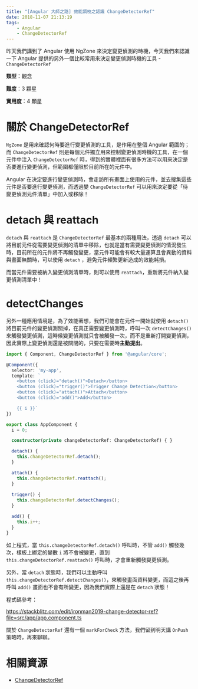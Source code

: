 ```yaml
---
title: "[Angular 大師之路] 效能調校之認識 ChangeDetectorRef"
date: 2018-11-07 21:13:19
tags:
	- Angular
	- ChangeDetectorRef
---
```


昨天我們講到了 Angular 使用 NgZone 來決定變更偵測的時機，今天我們來認識一下 Angular 提供的另外一個比較常用來決定變更偵測時機的工具 - `ChangeDetectorRef`

<!-- more -->

**類型**：觀念

**難度**：3 顆星

**實用度**：4 顆星

# 關於 ChangeDetectorRef

`NgZone` 是用來確認何時要進行變更偵測的工具，是作用在整個 Angular 範圍的；而 `ChangeDetectorRef` 則是每個元件獨立用來控制變更偵測時機的工具，在一個元件中注入 `ChangeDetectorRef` 時，得到的實體裡面有很多方法可以用來決定是否要進行變更偵測，但範圍都僅限於目前所在的元件中。

Angular 在決定要進行變更偵測時，會走訪所有畫面上使用的元件，並去搜集這些元件是否要進行變更偵測，而透過變 `ChangeDetectorRef` 可以用來決定要從「待變更偵測元件清單」中加入或移除！

# detach 與 reattach

`detach` 與 `reattach` 是 `ChangeDetectorRef` 最基本的兩種用法，透過 `detach` 可以將目前元件從需要變更偵測的清單中移除，也就是當有需要變更偵測的情況發生時，目前所在的元件將不再觸發變更，當元件可能會有較大量運算且會異動的資料與畫面無關時，可以使用 `detach` ，避免元件頻繁更新造成的效能耗損。

而當元件需要被納入變更偵測清單時，則可以使用 `reattach`，重新將元件納入變更偵測清單中！

# detectChanges

另外一種應用情境是，為了效能著想，我們可能會在元件一開始就使用 `detach()` 將目前元件的變更偵測關掉，在真正需要變更偵測時，呼叫一次 `detectChanges()` 來觸發變更偵測，這時候變更偵測就只會被觸發一次，而不是重新打開變更偵測，因此實際上變更偵測還是被關閉的，只要在需要時**主動提出**。



```typescript
import { Component, ChangeDetectorRef } from '@angular/core';

@Component({
  selector: 'my-app',
  template: `
    <button (click)="detach()">Detach</button>
    <button (click)="trigger()">Trigger Change Detection</button>
    <button (click)="attach()">Attach</button>
    <button (click)="add()">Add</button>

    {{ i }}`
})

export class AppComponent {
  i = 0;

  constructor(private changeDetectorRef: ChangeDetectorRef) { }

  detach() {
    this.changeDetectorRef.detach();
  }

  attach() {
    this.changeDetectorRef.reattach();
  }
    
  trigger() {
    this.changeDetectorRef.detectChanges();
  }

  add() {
    this.i++;
  }
}
```

如上程式，當 `this.changeDetectorRef.detach()` 呼叫時，不管 `add()` 觸發幾次，樣板上綁定的變數 `i` 將不會被變更，直到 `this.changeDetectorRef.reattach()` 呼叫時，才會重新觸發變更偵測。

另外，當 `detach` 狀態時，我們可以主動呼叫 `this.changeDetectorRef.detectChanges()`，來觸發畫面資料變更，而這之後再呼叫 `add()` 畫面也不會有所變更，因為我們實際上還是在 `detach` 狀態！

程式碼參考：

https://stackblitz.com/edit/ironman2019-change-detector-ref?file=src/app/app.component.ts

關於 `ChangeDetectorRef` 還有一個 `markForCheck` 方法，我們留到明天講 `OnPush` 策略時，再來聊聊。

# 相關資源

- [ChangeDetectorRef](https://angular.io/api/core/ChangeDetectorRef)